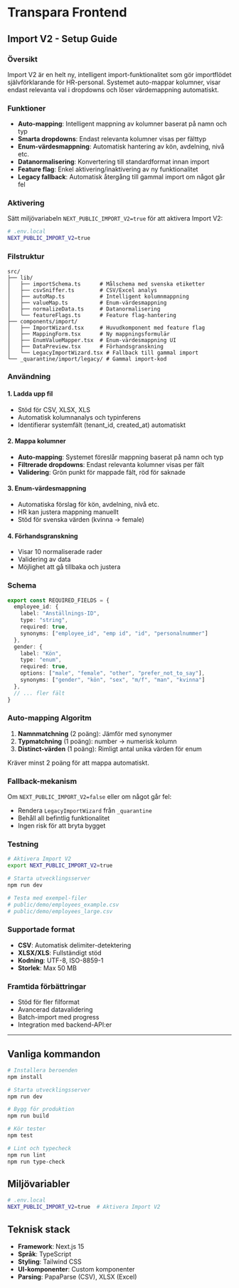 # Transpara Frontend

## Import V2 - Setup Guide

### Översikt
Import V2 är en helt ny, intelligent import-funktionalitet som gör importflödet självförklarande för HR-personal. Systemet auto-mappar kolumner, visar endast relevanta val i dropdowns och löser värdemappning automatiskt.

### Funktioner
- **Auto-mapping**: Intelligent mappning av kolumner baserat på namn och typ
- **Smarta dropdowns**: Endast relevanta kolumner visas per fälttyp
- **Enum-värdesmappning**: Automatisk hantering av kön, avdelning, nivå etc.
- **Datanormalisering**: Konvertering till standardformat innan import
- **Feature flag**: Enkel aktivering/inaktivering av ny funktionalitet
- **Legacy fallback**: Automatisk återgång till gammal import om något går fel

### Aktivering
Sätt miljövariabeln `NEXT_PUBLIC_IMPORT_V2=true` för att aktivera Import V2:

```bash
# .env.local
NEXT_PUBLIC_IMPORT_V2=true
```

### Filstruktur
```
src/
├── lib/
│   ├── importSchema.ts      # Målschema med svenska etiketter
│   ├── csvSniffer.ts        # CSV/Excel analys
│   ├── autoMap.ts           # Intelligent kolumnmappning
│   ├── valueMap.ts          # Enum-värdesmappning
│   ├── normalizeData.ts     # Datanormalisering
│   └── featureFlags.ts      # Feature flag-hantering
├── components/import/
│   ├── ImportWizard.tsx     # Huvudkomponent med feature flag
│   ├── MappingForm.tsx      # Ny mappningsformulär
│   ├── EnumValueMapper.tsx  # Enum-värdesmappning UI
│   ├── DataPreview.tsx      # Förhandsgranskning
│   └── LegacyImportWizard.tsx # Fallback till gammal import
└── _quarantine/import/legacy/ # Gammal import-kod
```

### Användning

#### 1. Ladda upp fil
- Stöd för CSV, XLSX, XLS
- Automatisk kolumnanalys och typinferens
- Identifierar systemfält (tenant_id, created_at) automatiskt

#### 2. Mappa kolumner
- **Auto-mapping**: Systemet föreslår mappning baserat på namn och typ
- **Filtrerade dropdowns**: Endast relevanta kolumner visas per fält
- **Validering**: Grön punkt för mappade fält, röd för saknade

#### 3. Enum-värdesmappning
- Automatiska förslag för kön, avdelning, nivå etc.
- HR kan justera mappning manuellt
- Stöd för svenska värden (kvinna → female)

#### 4. Förhandsgranskning
- Visar 10 normaliserade rader
- Validering av data
- Möjlighet att gå tillbaka och justera

### Schema
```typescript
export const REQUIRED_FIELDS = {
  employee_id: { 
    label: "Anställnings-ID", 
    type: "string", 
    required: true,
    synonyms: ["employee_id", "emp id", "id", "personalnummer"]
  },
  gender: { 
    label: "Kön", 
    type: "enum", 
    required: true,
    options: ["male", "female", "other", "prefer_not_to_say"],
    synonyms: ["gender", "kön", "sex", "m/f", "man", "kvinna"]
  },
  // ... fler fält
}
```

### Auto-mapping Algoritm
1. **Namnmatchning** (2 poäng): Jämför med synonymer
2. **Typmatchning** (1 poäng): number → numerisk kolumn
3. **Distinct-värden** (1 poäng): Rimligt antal unika värden för enum

Kräver minst 2 poäng för att mappa automatiskt.

### Fallback-mekanism
Om `NEXT_PUBLIC_IMPORT_V2=false` eller om något går fel:
- Rendera `LegacyImportWizard` från `_quarantine`
- Behåll all befintlig funktionalitet
- Ingen risk för att bryta bygget

### Testning
```bash
# Aktivera Import V2
export NEXT_PUBLIC_IMPORT_V2=true

# Starta utvecklingsserver
npm run dev

# Testa med exempel-filer
# public/demo/employees_example.csv
# public/demo/employees_large.csv
```

### Supportade format
- **CSV**: Automatisk delimiter-detektering
- **XLSX/XLS**: Fullständigt stöd
- **Kodning**: UTF-8, ISO-8859-1
- **Storlek**: Max 50 MB

### Framtida förbättringar
- Stöd för fler filformat
- Avancerad datavalidering
- Batch-import med progress
- Integration med backend-API:er

---

## Vanliga kommandon

```bash
# Installera beroenden
npm install

# Starta utvecklingsserver
npm run dev

# Bygg för produktion
npm run build

# Kör tester
npm test

# Lint och typecheck
npm run lint
npm run type-check
```

## Miljövariabler

```bash
# .env.local
NEXT_PUBLIC_IMPORT_V2=true  # Aktivera Import V2
```

## Teknisk stack

- **Framework**: Next.js 15
- **Språk**: TypeScript
- **Styling**: Tailwind CSS
- **UI-komponenter**: Custom komponenter
- **Parsing**: PapaParse (CSV), XLSX (Excel)
